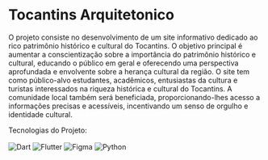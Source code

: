 # Tocantins Arquitetonico

O projeto consiste no desenvolvimento de um site informativo dedicado ao rico patrimônio histórico e cultural do Tocantins. 
O objetivo principal é aumentar a conscientização sobre a importância do patrimônio histórico e cultural, educando o público em geral e oferecendo uma perspectiva aprofundada e envolvente sobre a herança cultural da região. 
O site tem como público-alvo estudantes, acadêmicos, entusiastas da cultura e turistas interessados na riqueza histórica e cultural do Tocantins. A comunidade local também será beneficiada, proporcionando-lhes acesso a informações precisas e acessíveis, incentivando um senso de orgulho e identidade cultural.

Tecnologias do Projeto:

<div style="display: inline_block">
  <img align="center" alt="Dart" src="https://img.shields.io/badge/Dart-0175C2?style=for-the-badge&logo=dart&logoColor=white" />
  <img align="center" alt="Flutter" src="https://img.shields.io/badge/Flutter-02569B?style=for-the-badge&logo=flutter&logoColor=white" />
   <img align="center" alt="Figma" src="https://img.shields.io/badge/Figma-F24E1E?style=for-the-badge&logo=figma&logoColor=white" />
  <img align="center" alt="Python" src="https://img.shields.io/badge/Python-FFD43B?style=for-the-badge&logo=python&logoColor=white" />
</div><br/>
